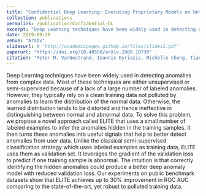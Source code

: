 ```yaml
---
title: "Confidential Deep Learning: Executing Proprietary Models on Untrusted Devices"
collection: publications
permalink: /publication/Confidential-DL
excerpt: "Deep Learning techniques have been widely used in detecting anomalies from complex data. Most of these techniques are either unsupervised or semi-supervised because of a lack of a large number of labeled anomalies. However, they typically rely on a clean training data not polluted by anomalies to learn the distribution of the normal data. Otherwise, the learned distribution tends to be distorted and hence ineffective in distinguishing between normal and abnormal data. To solve this problem, we propose a novel approach called ELITE that uses a small number of labeled examples to infer the anomalies hidden in the training samples. It then turns these anomalies into useful signals that help to better detect anomalies from user data. Unlike the classical semi-supervised classification strategy which uses labeled examples as training data, ELITE uses them as validation set. It leverages the gradient of the validation loss to predict if one training sample is abnormal. The intuition is that correctly identifying the hidden anomalies could produce a better deep anomaly model with reduced validation loss. Our experiments on public benchmark datasets show that ELITE achieves up to 30% improvement in ROC AUC comparing to the state-of-the-art, yet robust to polluted training data."
date: 2019-09-28
venue: "ArXiv"
slidesurl: # 'http://academicpages.github.io/files/slides1.pdf'
paperurl: "https://doi.org/10.48550/arXiv.1908.10730"
citation: "Peter M. VanNostrand, Ioannis Kyriazis, Michelle Cheng, Tian Guo, and Robert J. Walls. 2019. Confidential Deep Learning: Executing Proprietary Models on Untrusted Devices. arXiv:1908.10730. https://doi.org/10.48550/arXiv.1908.10730."
---
```


<link rel="stylesheet" type="text/css" media="all" href="/assets/css/publication_items.css" />

Deep Learning techniques have been widely used in detecting anomalies from complex data. Most of these techniques are either unsupervised or semi-supervised because of a lack of a large number of labeled anomalies. However, they typically rely on a clean training data not polluted by anomalies to learn the distribution of the normal data. Otherwise, the learned distribution tends to be distorted and hence ineffective in distinguishing between normal and abnormal data. To solve this problem, we propose a novel approach called ELITE that uses a small number of labeled examples to infer the anomalies hidden in the training samples. It then turns these anomalies into useful signals that help to better detect anomalies from user data. Unlike the classical semi-supervised classification strategy which uses labeled examples as training data, ELITE uses them as validation set. It leverages the gradient of the validation loss to predict if one training sample is abnormal. The intuition is that correctly identifying the hidden anomalies could produce a better deep anomaly model with reduced validation loss. Our experiments on public benchmark datasets show that ELITE achieves up to 30% improvement in ROC AUC comparing to the state-of-the-art, yet robust to polluted training data.
